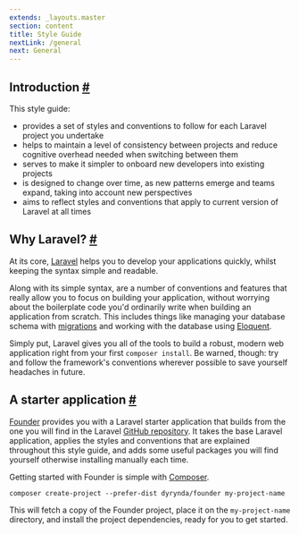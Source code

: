 ```yaml
---
extends: _layouts.master
section: content
title: Style Guide
nextLink: /general
next: General
---
```


## Introduction <a class="text-grey" name="introduction" href="#introduction">#</a>

This style guide:

* provides a set of styles and conventions to follow for each Laravel project you undertake
* helps to maintain a level of consistency between projects and reduce cognitive overhead needed when switching between them
* serves to make it simpler to onboard new developers into existing projects
* is designed to change over time, as new patterns emerge and teams expand, taking into account new perspectives
* aims to reflect styles and conventions that apply to current version of Laravel at all times

## Why Laravel? <a class="text-grey" name="why-laravel" href="#why-laravel">#</a>

At its core, [Laravel](https://laravel.com) helps you to develop your applications quickly, whilst keeping the syntax simple and readable.

Along with its simple syntax, are a number of conventions and features that really allow you to focus on building your application, without worrying about the boilerplate code you'd ordinarily write when building an application from scratch. This includes things like managing your database schema with [migrations](/migrations-schema) and working with the database using [Eloquent](/eloquent).

Simply put, Laravel gives you all of the tools to build a robust, modern web application right from your first `composer install`. Be warned, though: try and follow the framework's conventions wherever possible to save yourself headaches in future.

## A starter application <a class="text-grey" name="a-starter-application" href="#a-starter-application">#</a>

[Founder](https://github.com/michaeldyrynda/founder) provides you with a Laravel starter application that builds from the one you will find in the Laravel [GitHub repository](https://github.com/michaeldyrynda/founder). It takes the base Laravel application, applies the styles and conventions that are explained throughout this style guide, and adds some useful packages you will find yourself otherwise installing manually each time.

Getting started with Founder is simple with [Composer](https://getcomposer.org).

```
composer create-project --prefer-dist dyrynda/founder my-project-name
```

This will fetch a copy of the Founder project, place it on the `my-project-name` directory, and install the project dependencies, ready for you to get started.
